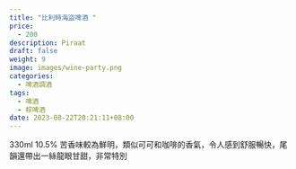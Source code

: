 ```yaml
---
title: "比利時海盜啤酒 "
price:
  - 200
description: Piraat
draft: false
weight: 9
image: images/wine-party.png
categories:
  - 啤酒調酒
tags:
  - 啤酒
  - 棕啤酒
date: 2023-08-22T20:21:11+08:00
---
```

 330ml 10.5% 苦香味較為鮮明，類似可可和咖啡的香氣，令人感到舒服暢快，尾韻還帶出一絲龍眼甘甜，非常特別